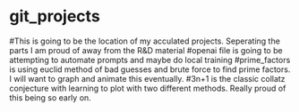 # git_projects
#This is going to be the location of my acculated projects. Seperating the parts I am proud of away from the R&D material
#openai file is going to be attempting to automate prompts and maybe do local training
#prime_factors is using euclid method of bad guesses and brute force to find prime factors. I will want to graph and animate this eventually.
#3n+1 is the classic collatz conjecture with learning to plot with two different methods. Really proud of this being so early on.

